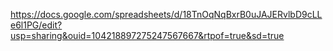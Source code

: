 https://docs.google.com/spreadsheets/d/18TnOqNqBxrB0uJAJERvlbD9cLLe6l1PG/edit?usp=sharing&ouid=104218897275247567667&rtpof=true&sd=true